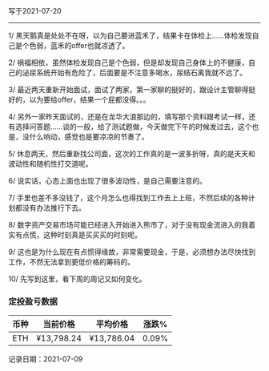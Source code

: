 写于2021-07-20

-----

1/ 黑天鹅真是处处不在呀，以为自己要进蓝禾了，结果卡在体检上……体检发现自己是个色弱，蓝禾的offer也就凉透了。

2/ 祸福相依，虽然体检发现自己是个色弱，但是却发现自己身体上的不健康，自己的泌尿系统开始有危险了，后面要是不注意多喝水，尿结石离我就不远了。

3/ 最近两天重新开始面试，面试了两家，第一家聊的挺好的，跟设计主管聊得挺好的，以为要给offer，结果一个屁都没得。。。

4/ 另外一家昨天面试的，还是在龙华大浪那边的，填写那个资料跟考试一样，还有选择问答题……谈的一般，给了测试题做，今天做完下午的时候发过去，这个也是，没什么响动，感觉也是要凉凉的节奏了。

5/ 休息两天，然后重新找公司面，这次的工作真的是一波多折呀，真的是天天和波动性和随机性打交道呢。

6/ 说实话，心态上面也出现了很多波动性，是自己需要注意的。

7/ 手里也差不多没钱了，这个月怎么也得找到工作去上上班，不然后续的各种计划都没有办法推行下去。

8/ 数字资产交易市场可能已经进入开始进入熊市了，对于没有现金流进入的我着实有点慌，这种时刻真是买买买的时刻呢。

9/ 这也是为什么现在有点慌得缘故，非常需要现金，于是，必须想办法尽快找到工作，不然无法拿到更低价格的筹码的。

10/ 先写到这里，看下周的周记又如何变化。

### 定投盈亏数据
| 币种 | 当前价格 | 平均价格 |  涨跌%  |  
| :--: | :----------: | :----------: | :-----: |
| ETH  |  ¥13,798.24 |  ¥13,786.04 | 0.09% |

记录日期：2021-07-09
